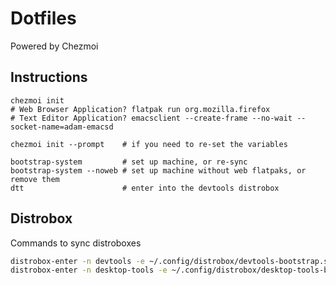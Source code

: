 # Dotfiles

Powered by Chezmoi

## Instructions

``` commands
chezmoi init
# Web Browser Application? flatpak run org.mozilla.firefox
# Text Editor Application? emacsclient --create-frame --no-wait --socket-name=adam-emacsd

chezmoi init --prompt    # if you need to re-set the variables

bootstrap-system         # set up machine, or re-sync
bootstrap-system --noweb # set up machine without web flatpaks, or remove them 
dtt                      # enter into the devtools distrobox 
```


## Distrobox

Commands to sync distroboxes

``` sh
distrobox-enter -n devtools -e ~/.config/distrobox/devtools-bootstrap.sh
distrobox-enter -n desktop-tools -e ~/.config/distrobox/desktop-tools-bootstrap.sh
```

